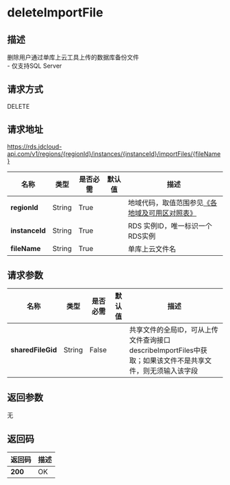 # deleteImportFile


## 描述
删除用户通过单库上云工具上传的数据库备份文件<br>- 仅支持SQL Server

## 请求方式
DELETE

## 请求地址
https://rds.jdcloud-api.com/v1/regions/{regionId}/instances/{instanceId}/importFiles/{fileName}

|名称|类型|是否必需|默认值|描述|
|---|---|---|---|---|
|**regionId**|String|True| |地域代码，取值范围参见[《各地域及可用区对照表》](../Enum-Definitions/Regions-AZ.md)|
|**instanceId**|String|True| |RDS 实例ID，唯一标识一个RDS实例|
|**fileName**|String|True| |单库上云文件名|

## 请求参数
|名称|类型|是否必需|默认值|描述|
|---|---|---|---|---|
|**sharedFileGid**|String|False| |共享文件的全局ID，可从上传文件查询接口describeImportFiles中获取；如果该文件不是共享文件，则无须输入该字段|


## 返回参数
无


## 返回码
|返回码|描述|
|---|---|
|**200**|OK|
